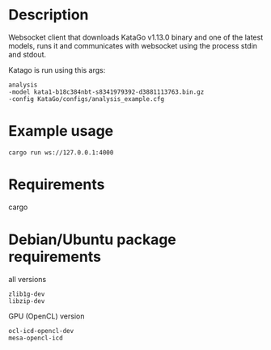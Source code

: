 # Description

Websocket client that downloads KataGo v1.13.0 binary and one of the latest models, runs it and communicates with websocket using the process stdin and stdout.

Katago is run using this args:
```console
analysis
-model kata1-b18c384nbt-s8341979392-d3881113763.bin.gz
-config KataGo/configs/analysis_example.cfg
```
# Example usage

```console
cargo run ws://127.0.0.1:4000
```

# Requirements

cargo

# Debian/Ubuntu package requirements

all versions
```
zlib1g-dev
libzip-dev
```

GPU (OpenCL) version
```
ocl-icd-opencl-dev
mesa-opencl-icd
```